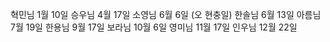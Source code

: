 혁민님 1월 10일
승우님 4월 17일
소영님 6월 6일 (오 현충일)
한솔님 6월 13일
아름님 7월 19일
한용님 9월 17일
보라님 10월 6일
영미님 11월 17일
인우님 12월 22일
